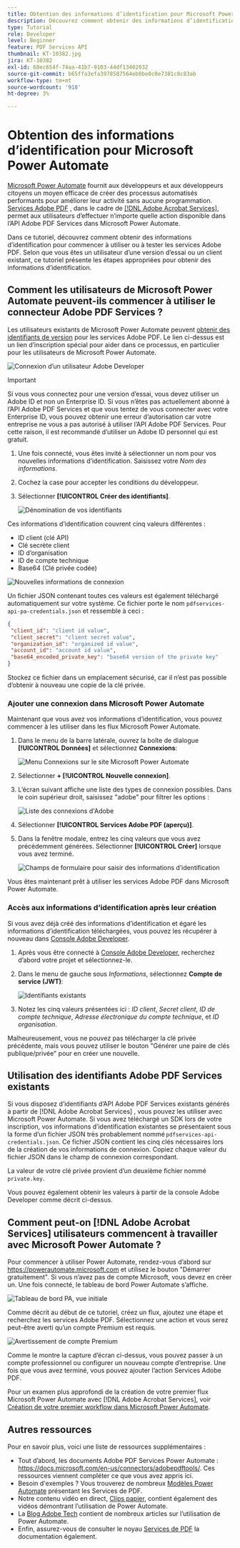 ```yaml
---
title: Obtention des informations d’identification pour Microsoft Power Automate
description: Découvrez comment obtenir des informations d’identification pour commencer à utiliser ou à tester les services Adobe PDF
type: Tutorial
role: Developer
level: Beginner
feature: PDF Services API
thumbnail: KT-10382.jpg
jira: KT-10382
exl-id: 68ec654f-74aa-41b7-9103-44df13402032
source-git-commit: b65ffa3efa3978587564eb0be0c0e7381c8c83ab
workflow-type: tm+mt
source-wordcount: '918'
ht-degree: 3%

---
```


# Obtention des informations d’identification pour Microsoft Power Automate

[Microsoft Power Automate](https://powerautomate.microsoft.com/) fournit aux développeurs et aux développeurs citoyens un moyen efficace de créer des processus automatisés performants pour améliorer leur activité sans aucune programmation. [Services Adobe PDF](https://us.flow.microsoft.com/fr-fr/connectors/shared_adobepdftools/adobe-pdf-services/) , dans le cadre de [[!DNL Adobe Acrobat Services]](https://developer.adobe.com/document-services), permet aux utilisateurs d’effectuer n’importe quelle action disponible dans l’API Adobe PDF Services dans Microsoft Power Automate.

Dans ce tutoriel, découvrez comment obtenir des informations d’identification pour commencer à utiliser ou à tester les services Adobe PDF. Selon que vous êtes un utilisateur d’une version d’essai ou un client existant, ce tutoriel présente les étapes appropriées pour obtenir des informations d’identification.

## Comment les utilisateurs de Microsoft Power Automate peuvent-ils commencer à utiliser le connecteur Adobe PDF Services ?

Les utilisateurs existants de Microsoft Power Automate peuvent [obtenir des identifiants de version](https://www.adobe.com/go/powerautomate_getstarted_fr) pour les services Adobe PDF. Le lien ci-dessus est un lien d’inscription spécial pour aider dans ce processus, en particulier pour les utilisateurs de Microsoft Power Automate.

![Connexion d’un utilisateur Adobe Developer](assets/credentials_1.png)


>[!IMPORTANT]
> Si vous vous connectez pour une version d’essai, vous devez utiliser un Adobe ID et non un Enterprise ID. Si vous n’êtes pas actuellement abonné à l’API Adobe PDF Services et que vous tentez de vous connecter avec votre Enterprise ID, vous pouvez obtenir une erreur d’autorisation car votre entreprise ne vous a pas autorisé à utiliser l’API Adobe PDF Services. Pour cette raison, il est recommandé d’utiliser un Adobe ID personnel qui est gratuit.
>

1. Une fois connecté, vous êtes invité à sélectionner un nom pour vos nouvelles informations d’identification. Saisissez votre *Nom des informations*.
1. Cochez la case pour accepter les conditions du développeur.
1. Sélectionner **[!UICONTROL Créer des identifiants]**.

   ![Dénomination de vos identifiants](assets/credentials_2.png)

Ces informations d’identification couvrent cinq valeurs différentes :

* ID client (clé API)
* Clé secrète client
* ID d’organisation
* ID de compte technique
* Base64 (Clé privée codée)

![Nouvelles informations de connexion](assets/credentials_3.png)

Un fichier JSON contenant toutes ces valeurs est également téléchargé automatiquement sur votre système. Ce fichier porte le nom `pdfservices-api-pa-credentials.json` et ressemble à ceci :

```json
{
 "client_id": "client id value",
 "client_secret": "client secret value",
 "organization_id": "organized id value",
 "account_id": "account id value",
 "base64_encoded_private_key": "base64 version of the private key"
}
```

Stockez ce fichier dans un emplacement sécurisé, car il n’est pas possible d’obtenir à nouveau une copie de la clé privée.

### Ajouter une connexion dans Microsoft Power Automate

Maintenant que vous avez vos informations d’identification, vous pouvez commencer à les utiliser dans les flux Microsoft Power Automate.

1. Dans le menu de la barre latérale, ouvrez la boîte de dialogue **[!UICONTROL Données]** et sélectionnez **Connexions**:

   ![Menu Connexions sur le site Microsoft Power Automate](assets/credentials_4.png)

1. Sélectionner **+ [!UICONTROL Nouvelle connexion]**.

1. L’écran suivant affiche une liste des types de connexion possibles. Dans le coin supérieur droit, saisissez &quot;adobe&quot; pour filtrer les options :

   ![Liste des connexions d&#39;Adobe](assets/credentials_5.png)

1. Sélectionner **[!UICONTROL Services Adobe PDF (aperçu)]**.
1. Dans la fenêtre modale, entrez les cinq valeurs que vous avez précédemment générées. Sélectionner **[!UICONTROL Créer]** lorsque vous avez terminé.

   ![Champs de formulaire pour saisir des informations d’identification](assets/credentials_6.png)

Vous êtes maintenant prêt à utiliser les services Adobe PDF dans Microsoft Power Automate.

### Accès aux informations d’identification après leur création

Si vous avez déjà créé des informations d’identification et égaré les informations d’identification téléchargées, vous pouvez les récupérer à nouveau dans [Console Adobe Developer](https://developer.adobe.com/console).

1. Après vous être connecté à [Console Adobe Developer](https://developer.adobe.com/console), recherchez d’abord votre projet et sélectionnez-le.
1. Dans le menu de gauche sous *Informations*, sélectionnez **Compte de service (JWT)**:

   ![Identifiants existants](assets/credentials_7.png)

1. Notez les cinq valeurs présentées ici : *ID client*, *Secret client*, *ID de compte technique*, *Adresse électronique du compte technique*, et *ID organisation*.

Malheureusement, vous ne pouvez pas télécharger la clé privée précédente, mais vous pouvez utiliser le bouton &quot;Générer une paire de clés publique/privée&quot; pour en créer une nouvelle.

## Utilisation des identifiants Adobe PDF Services existants

Si vous disposez d’identifiants d’API Adobe PDF Services existants générés à partir de [!DNL Adobe Acrobat Services] , vous pouvez les utiliser avec Microsoft Power Automate. Si vous avez téléchargé un SDK lors de votre inscription, vos informations d’identification existantes se présentaient sous la forme d’un fichier JSON très probablement nommé `pdfservices-api-credentials.json`. Ce fichier JSON contient les cinq clés nécessaires lors de la création de vos informations de connexion. Copiez chaque valeur du fichier JSON dans le champ de connexion correspondant.

La valeur de votre clé privée provient d’un deuxième fichier nommé `private.key`.

Vous pouvez également obtenir les valeurs à partir de la console Adobe Developer comme décrit ci-dessus.

## Comment peut-on [!DNL Adobe Acrobat Services] utilisateurs commencent à travailler avec Microsoft Power Automate ?

Pour commencer à utiliser Power Automate, rendez-vous d’abord sur <https://powerautomate.microsoft.com> et utilisez le bouton &quot;Démarrer gratuitement&quot;. Si vous n’avez pas de compte Microsoft, vous devez en créer un. Une fois connecté, le tableau de bord Power Automate s’affiche.

![Tableau de bord PA, vue initiale](assets/credentials_8.png)

Comme décrit au début de ce tutoriel, créez un flux, ajoutez une étape et recherchez les services Adobe PDF. Sélectionnez une action et vous serez peut-être averti qu’un compte Premium est requis.

![Avertissement de compte Premium](assets/credentials_9.png)

Comme le montre la capture d’écran ci-dessus, vous pouvez passer à un compte professionnel ou configurer un nouveau compte d’entreprise. Une fois que vous avez terminé, vous pouvez ajouter l’action Services Adobe PDF.

Pour un examen plus approfondi de la création de votre premier flux Microsoft Power Automate avec [!DNL Adobe Acrobat Services], voir [Création de votre premier workflow dans Microsoft Power Automate](https://experienceleague.adobe.com/docs/document-services/tutorials/pdfservices/create-workflow-power-automate.html).

## Autres ressources

Pour en savoir plus, voici une liste de ressources supplémentaires :

* Tout d’abord, les documents Adobe PDF Services Power Automate : <https://docs.microsoft.com/en-us/connectors/adobepdftools/>. Ces ressources viennent compléter ce que vous avez appris ici.
* Besoin d&#39;exemples ? Vous trouverez de nombreux [Modèles Power Automate](https://powerautomate.microsoft.com/en-us/connectors/details/shared_adobepdftools/adobe-pdf-services/) présentant les Services de PDF.
* Notre contenu vidéo en direct, [Clips papier](https://www.youtube.com/playlist?list=PLcVEYUqU7VRe4sT-Bf8flvRz1XXUyGmtF), contient également des vidéos démontrant l’utilisation de Power Automate.
* La [Blog Adobe Tech](https://medium.com/adobetech/tagged/microsoft-power-automate) contient de nombreux articles sur l’utilisation de Power Automate.
* Enfin, assurez-vous de consulter le noyau [Services de PDF](https://developer.adobe.com/document-services/docs/overview/) la documentation également.
